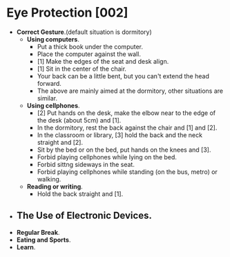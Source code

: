# Eye Protection [002]
- **Correct Gesture**.(default situation is dormitory)
    - **Using computers**. 
        - Put a thick book under the computer.
        - Place the computer against the wall.
        - [1] Make the edges of the seat and desk align.
        - [1] Sit in the center of the chair.
        - Your back can be a little bent, but you can't extend the head forward.
        - The above are mainly aimed at the dormitory, other situations are similar.
    - **Using cellphones**.
        - [2] Put hands on the desk, make the elbow near to the edge of the desk (about 5cm) and [1].
        - In the dormitory, rest the back against the chair and [1] and [2].
        - In the classroom or library, [3] hold the back and the neck straight and [2].
        - Sit by the bed or on the bed, put hands on the knees and [3]. 
        - Forbid playing cellphones while lying on the bed.
        - Forbid sittng sideways in the seat.
        - Forbid playing cellphones while standing (on the bus, metro) or walking.
    - **Reading or writing**.
        - Hold the back straight and [1].
- **The Use of Electronic Devices**.
    - 
- **Regular Break**.
- **Eating and Sports**.
- **Learn**.
